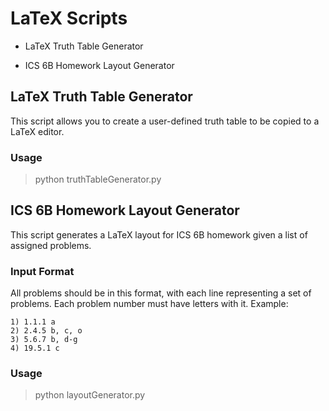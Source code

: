 # LaTeX Scripts
- LaTeX Truth Table Generator

- ICS 6B Homework Layout Generator

## LaTeX Truth Table Generator
This script allows you to create a user-defined truth table to be copied to a LaTeX editor.

### Usage
> python truthTableGenerator.py

## ICS 6B Homework Layout Generator
This script generates a LaTeX layout for ICS 6B homework given a list of assigned problems.

### Input Format
All problems should be in this format, with each line representing a set of problems. Each problem number must have letters with it. Example: 
```
1) 1.1.1 a
2) 2.4.5 b, c, o
3) 5.6.7 b, d-g
4) 19.5.1 c
```

### Usage
> python layoutGenerator.py


